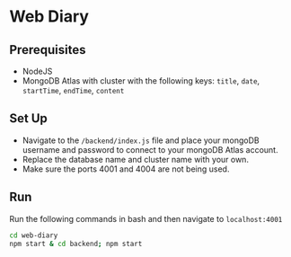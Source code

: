 # Web Diary

## Prerequisites
* NodeJS
* MongoDB Atlas with cluster with the following keys: `title`, `date`, `startTime`, `endTime`, `content`

## Set Up
* Navigate to the `/backend/index.js` file and place your mongoDB username and password to connect to your mongoDB Atlas account.
* Replace the database name and cluster name with your own.
* Make sure the ports 4001 and 4004 are not being used.

## Run
Run the following commands in bash and then navigate to `localhost:4001`
```bash
cd web-diary
npm start & cd backend; npm start
```

